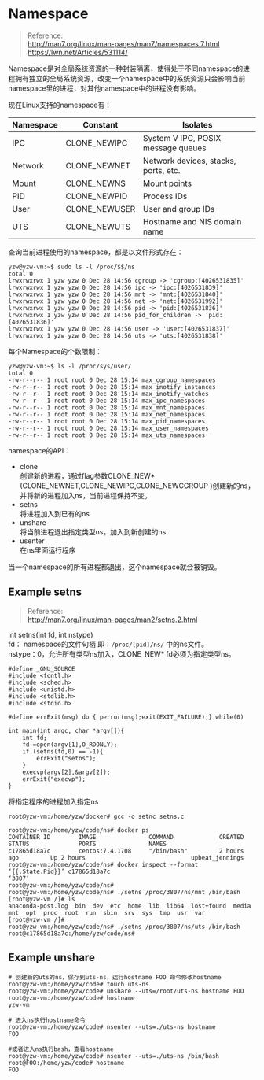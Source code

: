 # Namespace

> Reference:  
> http://man7.org/linux/man-pages/man7/namespaces.7.html  
> https://lwn.net/Articles/531114/

Namespace是对全局系统资源的一种封装隔离，使得处于不同namespace的进程拥有独立的全局系统资源，改变一个namespace中的系统资源只会影响当前namespace里的进程，对其他namespace中的进程没有影响。

现在Linux支持的namespace有：

Namespace  |	Constant   |	Isolates
---|---|---
IPC |	CLONE_NEWIPC |	System V IPC, POSIX message queues
Network|	CLONE_NEWNET |	Network devices, stacks, ports, etc.
Mount |	CLONE_NEWNS|	Mount points
PID	| CLONE_NEWPID	| Process IDs
User |	CLONE_NEWUSER| 	User and group IDs
UTS	| CLONE_NEWUTS	| Hostname and NIS domain name

查询当前进程使用的namespace，都是以文件形式存在：
```
yzw@yzw-vm:~$ sudo ls -l /proc/$$/ns
total 0
lrwxrwxrwx 1 yzw yzw 0 Dec 28 14:56 cgroup -> 'cgroup:[4026531835]'
lrwxrwxrwx 1 yzw yzw 0 Dec 28 14:56 ipc -> 'ipc:[4026531839]'
lrwxrwxrwx 1 yzw yzw 0 Dec 28 14:56 mnt -> 'mnt:[4026531840]'
lrwxrwxrwx 1 yzw yzw 0 Dec 28 14:56 net -> 'net:[4026531992]'
lrwxrwxrwx 1 yzw yzw 0 Dec 28 14:56 pid -> 'pid:[4026531836]'
lrwxrwxrwx 1 yzw yzw 0 Dec 28 14:56 pid_for_children -> 'pid:[4026531836]'
lrwxrwxrwx 1 yzw yzw 0 Dec 28 14:56 user -> 'user:[4026531837]'
lrwxrwxrwx 1 yzw yzw 0 Dec 28 14:56 uts -> 'uts:[4026531838]'

```

每个Namespace的个数限制：
```
yzw@yzw-vm:~$ ls -l /proc/sys/user/
total 0
-rw-r--r-- 1 root root 0 Dec 28 15:14 max_cgroup_namespaces
-rw-r--r-- 1 root root 0 Dec 28 15:14 max_inotify_instances
-rw-r--r-- 1 root root 0 Dec 28 15:14 max_inotify_watches
-rw-r--r-- 1 root root 0 Dec 28 15:14 max_ipc_namespaces
-rw-r--r-- 1 root root 0 Dec 28 15:14 max_mnt_namespaces
-rw-r--r-- 1 root root 0 Dec 28 15:14 max_net_namespaces
-rw-r--r-- 1 root root 0 Dec 28 15:14 max_pid_namespaces
-rw-r--r-- 1 root root 0 Dec 28 15:14 max_user_namespaces
-rw-r--r-- 1 root root 0 Dec 28 15:14 max_uts_namespaces
```


namespace的API：
* clone  
创建新的进程，通过flag参数CLONE_NEW*(CLONE_NEWNET,CLONE_NEWIPC,CLONE_NEWCGROUP )创建新的ns，并将新的进程加入ns，当前进程保持不变。
* setns  
将进程加入到已有的ns
* unshare  
将当前进程退出指定类型ns，加入到新创建的ns
* usenter  
在ns里面运行程序

当一个namespace的所有进程都退出，这个namespace就会被销毁。

## Example setns
> Reference:  
> http://man7.org/linux/man-pages/man2/setns.2.html

int setns(int fd, int nstype)  
fd： namespace的文件句柄 即：`/proc/[pid]/ns/` 中的ns文件。   
nstype：0，允许所有类型ns加入，CLONE_NEW* fd必须为指定类型ns。

```
#define _GNU_SOURCE
#include <fcntl.h>
#include <sched.h>
#include <unistd.h>
#include <stdlib.h>
#include <stdio.h>

#define errExit(msg) do { perror(msg);exit(EXIT_FAILURE);} while(0)

int main(int argc, char *argv[]){
    int fd;
    fd =open(argv[1],O_RDONLY);
    if (setns(fd,0) == -1){
        errExit("setns");
    }
    execvp(argv[2],&argv[2]);
    errExit("execvp");
}
```
将指定程序的进程加入指定ns
```
root@yzw-vm:/home/yzw/docker# gcc -o setnc setns.c 

root@yzw-vm:/home/yzw/code/ns# docker ps
CONTAINER ID        IMAGE               COMMAND             CREATED             STATUS              PORTS               NAMES
c17865d18a7c        centos:7.4.1708     "/bin/bash"         2 hours ago         Up 2 hours                              upbeat_jennings
root@yzw-vm:/home/yzw/code/ns# docker inspect --format ‘{{.State.Pid}}’ c17865d18a7c
‘3807’
root@yzw-vm:/home/yzw/code/ns# 
root@yzw-vm:/home/yzw/code/ns# ./setns /proc/3807/ns/mnt /bin/bash
[root@yzw-vm /]# ls
anaconda-post.log  bin  dev  etc  home  lib  lib64  lost+found  media  mnt  opt  proc  root  run  sbin  srv  sys  tmp  usr  var
[root@yzw-vm /]# 
root@yzw-vm:/home/yzw/code/ns# ./setns /proc/3807/ns/uts /bin/bash
root@c17865d18a7c:/home/yzw/code/ns# 

```
## Example unshare

```
# 创建新的uts的ns，保存到uts-ns，运行hostname FOO 命令修改hostname
root@yzw-vm:/home/yzw/code# touch uts-ns
root@yzw-vm:/home/yzw/code# unshare --uts=/root/uts-ns hostname FOO
root@yzw-vm:/home/yzw/code# hostname
yzw-vm

# 进入ns执行hostname命令
root@yzw-vm:/home/yzw/code# nsenter --uts=./uts-ns hostname
FOO

#或者进入ns执行bash，查看hostname
root@yzw-vm:/home/yzw/code# nsenter --uts=./uts-ns /bin/bash
root@FOO:/home/yzw/code# hostname
FOO

```